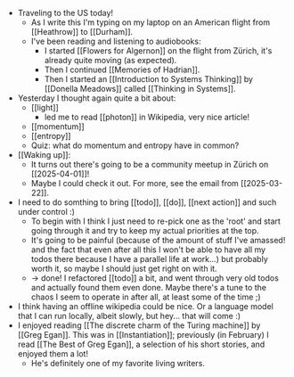 - Traveling to the US today!
  - As I write this I'm typing on my laptop on an American flight from [[Heathrow]] to [[Durham]].
  - I've been reading and listening to audiobooks:
    - I started [[Flowers for Algernon]] on the flight from Zürich, it's already quite moving (as expected).
    - Then I continued [[Memories of Hadrian]].
    - Then I started an [[Introduction to Systems Thinking]] by [[Donella Meadows]] called [[Thinking in Systems]].
- Yesterday I thought again quite a bit about:
  - [[light]]
    - led me to read [[photon]] in Wikipedia, very nice article!
  - [[momentum]]
  - [[entropy]]
  - Quiz: what do momentum and entropy have in common?
- [[Waking up]]:
  - It turns out there's going to be a community meetup in Zürich on [[2025-04-01]]!
  - Maybe I could check it out. For more, see the email from [[2025-03-22]].
- I need to do somthing to bring [[todo]], [[do]], [[next action]] and such under control :)
  - To begin with I think I just need to re-pick one as the 'root' and start going through it and try to keep my actual priorities at the top.
  - It's going to be painful (because of the amount of stuff I've amassed! and the fact that even after all this I won't be able to have all my todos there because I have a parallel life at work...) but probably worth it, so maybe I should just get right on with it.
  - -> done! I refactored [[todo]] a bit, and went through very old todos and actually found them even done. Maybe there's a tune to the chaos I seem to operate in after all, at least some of the time ;)
- I think having an offline wikipedia could be nice. Or a language model that I can run locally, albeit slowly, but hey... that will come :)
- I enjoyed reading [[The discrete charm of the Turing machine]] by [[Greg Egan]]. This was in [[Instantiation]]; previously (in February) I read [[The Best of Greg Egan]], a selection of his short stories, and enjoyed them a lot!
  - He's definitely one of my favorite living writers.
